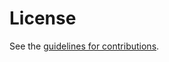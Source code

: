 # License

See the
[guidelines for contributions](https://github.com/cfm/draft-cfm-circumvention-cap-theorem/blob//CONTRIBUTING.md).
